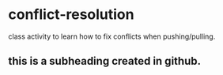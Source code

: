 # conflict-resolution
class activity to learn how to fix conflicts when pushing/pulling.
## this is a subheading created in github.
